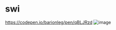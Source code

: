 # swi
https://codepen.io/barionleg/pen/qBLJRzd
![image](https://github.com/barionleg/swi/assets/102619282/7dec5dfc-9d79-418d-a00c-d165b9976bd3)
